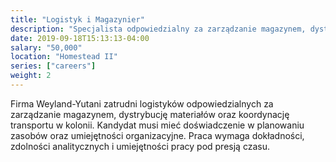 ```yaml
---
title: "Logistyk i Magazynier"
description: "Specjalista odpowiedzialny za zarządzanie magazynem, dystrybucję materiałów oraz koordynację transportu w kolonii."
date: 2019-09-18T15:13:13-04:00
salary: "50,000"
location: "Homestead II"
series: ["careers"]
weight: 2
---
```


Firma Weyland-Yutani zatrudni logistyków odpowiedzialnych za zarządzanie magazynem, dystrybucję materiałów oraz koordynację transportu w kolonii. Kandydat musi mieć doświadczenie w planowaniu zasobów oraz umiejętności organizacyjne. Praca wymaga dokładności, zdolności analitycznych i umiejętności pracy pod presją czasu.